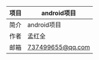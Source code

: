 | 项目 | android项目      |
| ---- | ---------------- |
| 简介 | android项目      |
| 作者 | 孟红全           |
| 邮箱 | 737499655@qq.com |

